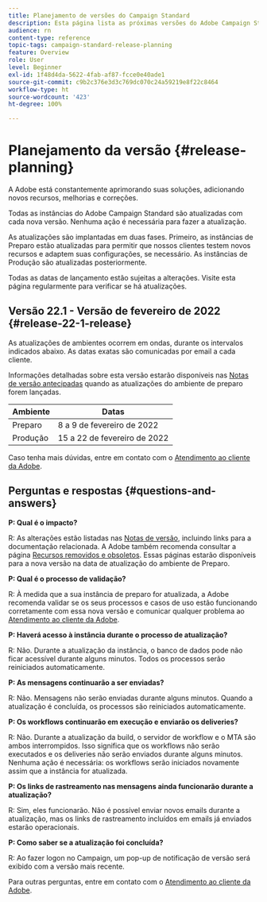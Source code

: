 ```yaml
---
title: Planejamento de versões do Campaign Standard
description: Esta página lista as próximas versões do Adobe Campaign Standard.
audience: rn
content-type: reference
topic-tags: campaign-standard-release-planning
feature: Overview
role: User
level: Beginner
exl-id: 1f48d4da-5622-4fab-af87-fcce0e40ade1
source-git-commit: c9b2c376e3d3c769dc070c24a59219e8f22c8464
workflow-type: ht
source-wordcount: '423'
ht-degree: 100%

---
```


# Planejamento da versão {#release-planning}

A Adobe está constantemente aprimorando suas soluções, adicionando novos recursos, melhorias e correções.

Todas as instâncias do Adobe Campaign Standard são atualizadas com cada nova versão. Nenhuma ação é necessária para fazer a atualização.

As atualizações são implantadas em duas fases. Primeiro, as instâncias de Preparo estão atualizadas para permitir que nossos clientes testem novos recursos e adaptem suas configurações, se necessário. As instâncias de Produção são atualizadas posteriormente.

Todas as datas de lançamento estão sujeitas a alterações. Visite esta página regularmente para verificar se há atualizações.

## Versão 22.1 - Versão de fevereiro de 2022 {#release-22-1-release}

As atualizações de ambientes ocorrem em ondas, durante os intervalos indicados abaixo. As datas exatas são comunicadas por email a cada cliente.

Informações detalhadas sobre esta versão estarão disponíveis nas [Notas de versão antecipadas](../../rn/using/e-release-notes.md) quando as atualizações do ambiente de preparo forem lançadas.

<table>
 <thead>
  <tr>
   <th> Ambiente<br /> </th>
   <th> Datas<br /> </th>
  </tr>
 </thead>
 <tbody>
  <tr>
   <td>Preparo<br /> </td>
   <td>8 a 9 de fevereiro de 2022<br /> </td>
  </tr>
  <tr>
   <td>Produção<br /> </td>
   <td>15 a 22 de fevereiro de 2022<br /> </td>
  </tr>
 </tbody>
</table>

Caso tenha mais dúvidas, entre em contato com o [Atendimento ao cliente da Adobe](https://helpx.adobe.com/br/enterprise/using/support-for-experience-cloud.html).

## Perguntas e respostas {#questions-and-answers}

**P: Qual é o impacto?**

R: As alterações estão listadas nas [Notas de versão](../../rn/using/release-notes.md), incluindo links para a documentação relacionada. A Adobe também recomenda consultar a página [Recursos removidos e obsoletos](../../rn/using/deprecated-features.md). Essas páginas estarão disponíveis para a nova versão na data de atualização do ambiente de Preparo.

**P: Qual é o processo de validação?**

R: À medida que a sua instância de preparo for atualizada, a Adobe recomenda validar se os seus processos e casos de uso estão funcionando corretamente com essa nova versão e comunicar qualquer problema ao [Atendimento ao cliente da Adobe](https://helpx.adobe.com/br/enterprise/using/support-for-experience-cloud.html).

**P: Haverá acesso à instância durante o processo de atualização?**

R: Não. Durante a atualização da instância, o banco de dados pode não ficar acessível durante alguns minutos. Todos os processos serão reiniciados automaticamente.

**P: As mensagens continuarão a ser enviadas?**

R: Não. Mensagens não serão enviadas durante alguns minutos. Quando a atualização é concluída, os processos são reiniciados automaticamente.

**P: Os workflows continuarão em execução e enviarão os deliveries?**

R: Não. Durante a atualização da build, o servidor de workflow e o MTA são ambos interrompidos. Isso significa que os workflows não serão executados e os deliveries não serão enviados durante alguns minutos. Nenhuma ação é necessária: os workflows serão iniciados novamente assim que a instância for atualizada.

**P: Os links de rastreamento nas mensagens ainda funcionarão durante a atualização?**

R: Sim, eles funcionarão. Não é possível enviar novos emails durante a atualização, mas os links de rastreamento incluídos em emails já enviados estarão operacionais.

**P: Como saber se a atualização foi concluída?**

R: Ao fazer logon no Campaign, um pop-up de notificação de versão será exibido com a versão mais recente.

Para outras perguntas, entre em contato com o [Atendimento ao cliente da Adobe](https://helpx.adobe.com/br/enterprise/using/support-for-experience-cloud.html).
